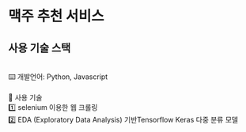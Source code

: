 # 맥주 추천 서비스


## 사용 기술 스택
 </br>
⌨️ 개발언어: Python, Javascript </br>
</br>
🧰 사용 기술 </br>
1️⃣ selenium 이용한 웹 크롤링 </br>
2️⃣ EDA (Exploratory Data Analysis) 기반Tensorflow Keras 다중 분류 모델
